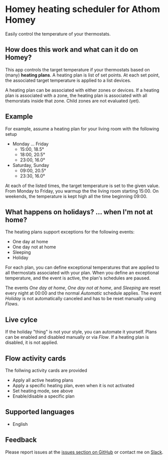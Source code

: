 # Homey heating scheduler for Athom Homey

Easily control the temperature of your thermostats.

## How does this work and what can it do on Homey?

This app controls the target temperature if your thermostats based on (many) **heating plans**. A heating plan is list of set points. At each set point, the associated target temperature is applied to a list devices.

A heating plan can be associated with either zones or devices. If a heating plan is associated with a zone, the heating plan is associated with all themorstats inside that zone. Child zones are not evaluated (yet).

## Example

For example, assume a heating plan for your living room with the following setup

* Monday ... Friday
  * 15:00, 18.5°
  * 18:00, 20.5°
  * 23:00, 16.0°  
* Saturday, Sunday
  * 09:00, 20.5°
  * 23:30, 16.0°

At each of the listed times, the target temperature is set to the given value. From Monday to Friday, you warmup the the living room starting 15:00. On weekends, the temperature is kept high all the time beginning 09:00.

## What happens on holidays? ... when I'm not at home?

The heating plans support exceptions for the following events:

* One day at home
* One day not at home
* Sleeping
* Holiday

For each plan, you can define exceptional temperatures that are applied to all thermostats associated with your plan. When you define an exceptional temperature, and the event is active, the plan's schedules are paused.

The events *One day at home*, *One day not at home*, and *Sleeping* are reset every night at 00:00 and the normal *Automatic* schedule applies. The event *Holiday* is not automatically canceled and has to be reset manually using *Flows*.

## Live cylce

If the holiday "thing" is not your style, you can automate it yourself. Plans can be enabled and disabled manually or via *Flow*. If a heating plan is disabled, it is not applied.

## Flow activity cards

The follwing activity cards are provided

* Apply all active heating plans
* Apply a specific heating plan, even when it is not activated
* Set heating mode, see above
* Enable/disable a specific plan

## Supported languages

* English

## Feedback

Please report issues at the [issues section on GitHub](https://github.com/mskg/homey-heating/issues) or contact me on [Slack](https://athomcommunity.slack.com/team/mskg).